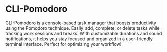 # CLI-Pomodoro
CLI-Pomodoro is a console-based task manager that boosts productivity using the Pomodoro technique. Easily add, complete, or delete tasks while tracking work sessions and breaks. With customizable durations and sound notifications, it helps you stay focused and organized in a user-friendly terminal interface. Perfect for optimizing your workflow!
